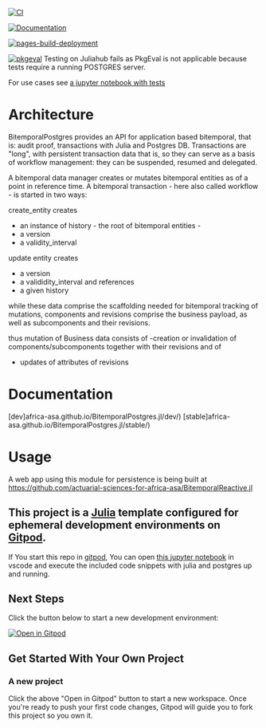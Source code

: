 [![CI](https://github.com/actuarial-sciences-for-africa-asa/BitemporalPostgres.jl/actions/workflows/CI.yml/badge.svg)](https://github.com/actuarial-sciences-for-africa-asa/BitemporalPostgres.jl/actions/workflows/CI.yml)

[![Documentation](https://github.com/actuarial-sciences-for-africa-asa/BitemporalPostgres.jl/actions/workflows/Documentation.yml/badge.svg)](https://github.com/actuarial-sciences-for-africa-asa/BitemporalPostgres.jl/actions/workflows/Documentation.yml)

[![pages-build-deployment](https://github.com/actuarial-sciences-for-africa-asa/BitemporalPostgres.jl/actions/workflows/pages/pages-build-deployment/badge.svg)](https://github.com/actuarial-sciences-for-africa-asa/BitemporalPostgres.jl/actions/workflows/pages/pages-build-deployment)

[![pkgeval](https://juliahub.com/docs/BitemporalPostgres/pkgeval.svg)](https://juliahub.com/ui/Packages/BitemporalPostgres/ZmypI) Testing on Juliahub fails as PkgEval is not applicable because tests require a running POSTGRES server.

For use cases see [a jupyter notebook with tests ](bitemporal_testcase.ipynb)

# Architecture
BitemporalPostgres provides an API for application based bitemporal, that is: audit proof,  transactions with Julia and Postgres DB. Transactions are "long", with persistent transaction data that is, so they can serve as a basis of workflow management: they can be suspended, resumed and delegated.

A bitemporal data manager creates or mutates bitemporal entities as of a point in reference time.
A bitemporal transaction - here also called workflow - is started in two ways:

create_entity creates
- an instance of history - the root of bitemporal entities -
- a version 
- a validity_interval

update entity creates 
- a version 
- a valididity_interval 
and references  
- a given history

while these data comprise the scaffolding needed for bitemporal tracking of mutations, components and revisions comprise the business payload, as well as subcomponents and their revisions.

thus mutation of Business data consists of 
-creation or invalidation of components/subcomponents together with their revisions and of
- updates of attributes of revisions

# Documentation
[dev]africa-asa.github.io/BitemporalPostgres.jl/dev/)
[stable]africa-asa.github.io/BitemporalPostgres.jl/stable/)

# Usage
A web app using this module for persistence is being built at https://github.com/actuarial-sciences-for-africa-asa/BitemporalReactive.jl


## This project is a [Julia](https://julialang.org/) template configured for ephemeral development environments on [Gitpod](https://www.gitpod.io/). 
If You start this repo in [gitpod](https://www.gitpod.io/docs/), You can open [this jupyter notebook](./bitemporal_testcase.ipynb) in vscode and execute the included code snippets with julia and postgres up and running.

## Next Steps

Click the button below to start a new development environment:

[![Open in Gitpod](https://gitpod.io/button/open-in-gitpod.svg)](https://gitpod.io/#https://github.com/gitpod-io/template-julia)

## Get Started With Your Own Project

### A new project

Click the above "Open in Gitpod" button to start a new workspace. Once you're ready to push your first code changes, Gitpod will guide you to fork this project 
so you own it.
